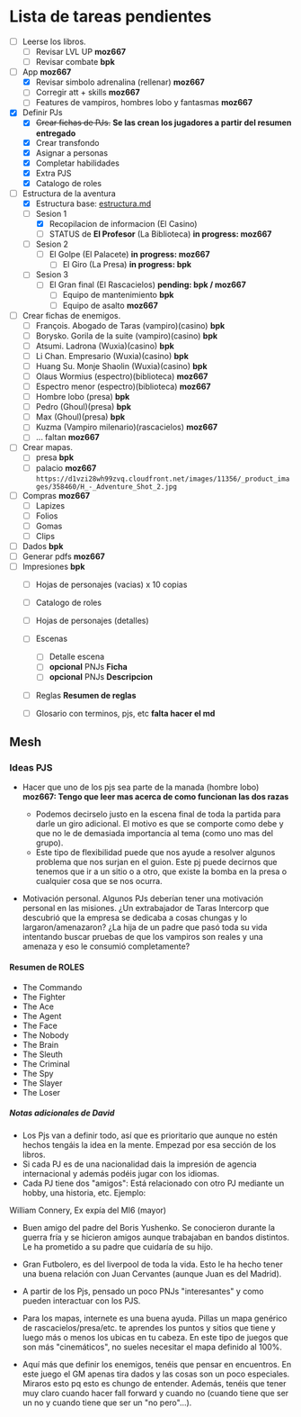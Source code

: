 # Lista de tareas pendientes

- [ ] Leerse los libros.
    - [ ] Revisar LVL UP **moz667**
    - [ ] Revisar combate **bpk**
- [ ] App **moz667**
    - [X] Revisar simbolo adrenalina (rellenar) **moz667**
    - [ ] Corregir att + skills **moz667**
    - [ ] Features de vampiros, hombres lobo y fantasmas **moz667**
- [X] Definir PJs
    - [X] ~~Crear fichas de PJs.~~ **Se las crean los jugadores a partir del resumen entregado**
    - [X] Crear transfondo
    - [X] Asignar a personas
    - [X] Completar habilidades
    - [X] Extra PJS
    - [X] Catalogo de roles
- [ ] Estructura de la aventura
    - [X] Estructura base: [estructura.md](./estructura.md)
    - [ ] Sesion 1
        - [X] Recopilacion de informacion (El Casino)
        - [ ] STATUS de **El Profesor** (La Biblioteca)  **in progress: moz667**
    - [ ] Sesion 2
        - [ ] El Golpe (El Palacete) **in progress: moz667**
            - [ ] El Giro (La Presa) **in progress: bpk**
    - [ ] Sesion 3
        - [ ] El Gran final (El Rascacielos)  **pending: bpk / moz667**
            - [ ] Equipo de mantenimiento **bpk**
            - [ ] Equipo de asalto **moz667**
- [ ] Crear fichas de enemigos.
    - [ ] François. Abogado de Taras (vampiro)(casino) **bpk**
    - [ ] Borysko. Gorila de la suite (vampiro)(casino) **bpk**
    - [ ] Atsumi. Ladrona (Wuxia)(casino) **bpk**
    - [ ] Li Chan. Empresario (Wuxia)(casino) **bpk**
    - [ ] Huang Su. Monje Shaolin (Wuxia)(casino) **bpk**
    - [ ] Olaus Wormius (espectro)(biblioteca) **moz667**
    - [ ] Espectro menor (espectro)(biblioteca) **moz667**
    - [ ] Hombre lobo (presa) **bpk**
    - [ ] Pedro (Ghoul)(presa) **bpk**
    - [ ] Max (Ghoul)(presa) **bpk**
    - [ ] Kuzma (Vampiro milenario)(rascacielos) **moz667**
    - [ ] ... faltan **moz667**
- [ ] Crear mapas.
    - [ ] presa  **bpk**
    - [ ] palacio **moz667** `https://d1vzi28wh99zvq.cloudfront.net/images/11356/_product_images/358460/H_-_Adventure_Shot_2.jpg`
- [ ] Compras **moz667**
    - [ ] Lapizes
    - [ ] Folios
    - [ ] Gomas
    - [ ] Clips
- [ ] Dados **bpk**
- [ ] Generar pdfs **moz667**
- [ ] Impresiones **bpk**
    - [ ] Hojas de personajes (vacias) x 10 copias
    - [ ] Catalogo de roles
    - [ ] Hojas de personajes (detalles)
    - [ ] Escenas
        - [ ] Detalle escena
        - [ ] **opcional** PNJs **Ficha**
        - [ ] **opcional** PNJs **Descripcion**
    - [ ] Reglas **Resumen de reglas**
    - [ ] Glosario con terminos, pjs, etc **falta hacer el md**


## Mesh

### Ideas PJS
* Hacer que uno de los pjs sea parte de la manada (hombre lobo) **moz667: Tengo que leer mas acerca de como funcionan las dos razas**
    * Podemos decirselo justo en la escena final de toda la partida para darle un giro adicional. El motivo es que se comporte como debe y que no le de demasiada importancia al tema (como uno mas del grupo).
    * Este tipo de flexibilidad puede que nos ayude a resolver algunos problema que nos surjan en el guion. Este pj puede decirnos que tenemos que ir a un sitio o a otro, que existe la bomba en la presa o cualquier cosa que se nos ocurra.

* Motivación personal. Algunos PJs deberían tener una motivación personal en las misiones. ¿Un extrabajador de Taras Intercorp que descubrió que la empresa se
dedicaba a cosas chungas y lo largaron/amenazaron? ¿La hija de un padre que pasó toda su vida intentando buscar pruebas de que los vampiros son reales y una amenaza
y eso le consumió completamente?

#### Resumen de ROLES
* The Commando
* The Fighter
* The Ace
* The Agent
* The Face
* The Nobody
* The Brain
* The Sleuth
* The Criminal
* The Spy
* The Slayer
* The Loser

##### Notas adicionales de David
- Los Pjs van a definir todo, así que es prioritario que aunque no estén hechos tengáis la idea en la mente. Empezad por esa sección de los libros.
- Si cada PJ es de una nacionalidad dais la impresión de agencia internacional y además podéis jugar con los idiomas.
- Cada PJ tiene dos "amigos": Está relacionado con otro PJ mediante un hobby, una historia, etc. Ejemplo:

William Connery, Ex expía del MI6 (mayor)
 - Buen amigo del padre del Boris Yushenko. Se conocieron durante la guerra fría y se hicieron amigos aunque trabajaban en bandos distintos. Le ha prometido a su padre que cuidaría de su hijo.
 - Gran Futbolero, es del liverpool de toda la vida. Esto le ha hecho tener una buena relación con Juan Cervantes (aunque Juan es del Madrid).

- A partir de los Pjs, pensado un poco PNJs "interesantes" y como pueden interactuar con los PJS.
- Para los mapas, internete es una buena ayuda. Pillas un mapa genérico de rascacielos/presa/etc. te aprendes los puntos y sitios que tiene y luego más o menos los ubicas en tu cabeza. En este tipo de juegos que son más "cinemáticos", no sueles necesitar el mapa definido al 100%. 

- Aquí más que definir los enemigos, tenéis que pensar en encuentros. En este juego el GM apenas tira dados y las cosas son un poco especiales. Miraros esto pq esto es chungo de entender. Además, tenéis que tener muy claro cuando hacer fall forward y cuando no (cuando tiene que ser un no y cuando tiene que ser un "no pero"...).
